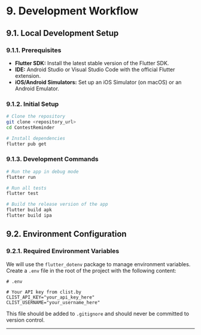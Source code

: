 # 9. Development Workflow

## 9.1. Local Development Setup

### 9.1.1. Prerequisites

-   **Flutter SDK:** Install the latest stable version of the Flutter SDK.
-   **IDE:** Android Studio or Visual Studio Code with the official Flutter extension.
-   **iOS/Android Simulators:** Set up an iOS Simulator (on macOS) or an Android Emulator.

### 9.1.2. Initial Setup

```bash
# Clone the repository
git clone <repository_url>
cd ContestReminder

# Install dependencies
flutter pub get
```

### 9.1.3. Development Commands

```bash
# Run the app in debug mode
flutter run

# Run all tests
flutter test

# Build the release version of the app
flutter build apk
flutter build ipa
```

## 9.2. Environment Configuration

### 9.2.1. Required Environment Variables

We will use the `flutter_dotenv` package to manage environment variables. Create a `.env` file in the root of the project with the following content:

```
# .env

# Your API key from clist.by
CLIST_API_KEY="your_api_key_here"
CLIST_USERNAME="your_username_here"
```

This file should be added to `.gitignore` and should never be committed to version control.

---